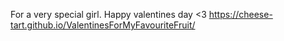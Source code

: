 For a very special girl.
Happy valentines day <3
https://cheese-tart.github.io/ValentinesForMyFavouriteFruit/
